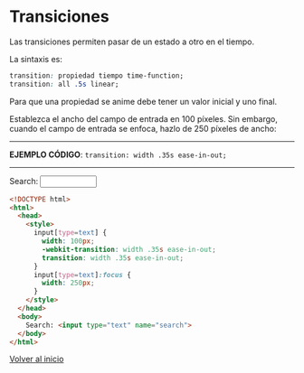 # Transiciones

Las transiciones permiten pasar de un estado a otro en el tiempo.

La sintaxis es:

```css
transition: propiedad tiempo time-function;
transition: all .5s linear;
```

Para que una propiedad se anime debe tener un valor inicial y uno final.

Establezca el ancho del campo de entrada en 100 píxeles. Sin embargo, cuando el campo de entrada se enfoca, hazlo de 250 píxeles de ancho:

---------------------------------------------------------------------------

**EJEMPLO CÓDIGO**: `transition: width .35s ease-in-out;`

---------------------------------------------------------------------------

<style>
      input[type=text] {
        width: 100px;
        -webkit-transition: width .35s ease-in-out;
        transition: width .35s ease-in-out;
      }
      input[type=text]:focus {
        width: 250px;
      }
</style>

Search: <input type="text" name="search" style="width: 100px;
        -webkit-transition: width .35s ease-in-out;
        transition: width .35s ease-in-out;">

```html
<!DOCTYPE html>
<html>
  <head>
    <style>
      input[type=text] {
        width: 100px;
        -webkit-transition: width .35s ease-in-out;
        transition: width .35s ease-in-out;
      }
      input[type=text]:focus {
        width: 250px;
      }
    </style>
  </head>
  <body>
    Search: <input type="text" name="search">
  </body>
</html>
```

[Volver al inicio](#-Transiciones)
